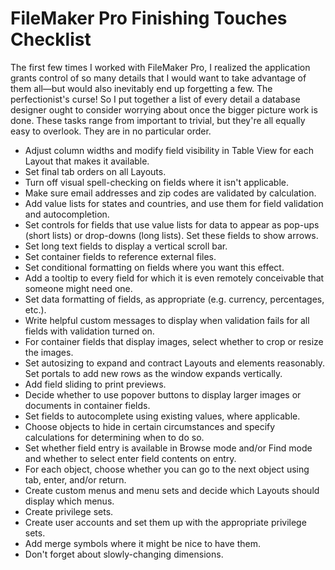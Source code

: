 # FileMaker Pro Finishing Touches Checklist

The first few times I worked with FileMaker Pro, I realized the application grants control of so many details that I would want to take advantage of them all—but would also inevitably end up forgetting a few. The perfectionist's curse! So I put together a list of every detail a database designer ought to consider worrying about once the bigger picture work is done. These tasks range from important to trivial, but they're all equally easy to overlook. They are in no particular order.

- Adjust column widths and modify field visibility in Table View for each Layout that makes it available.
- Set final tab orders on all Layouts.
- Turn off visual spell-checking on fields where it isn't applicable.
- Make sure email addresses and zip codes are validated by calculation.
- Add value lists for states and countries, and use them for field validation and autocompletion.
- Set controls for fields that use value lists for data to appear as pop-ups (short lists) or drop-downs (long lists). Set these fields to show arrows.
- Set long text fields to display a vertical scroll bar.
- Set container fields to reference external files.
- Set conditional formatting on fields where you want this effect.
- Add a tooltip to every field for which it is even remotely conceivable that someone might need one.
- Set data formatting of fields, as appropriate (e.g. currency, percentages, etc.).
- Write helpful custom messages to display when validation fails for all fields with validation turned on.
- For container fields that display images, select whether to crop or resize the images.
- Set autosizing to expand and contract Layouts and elements reasonably. Set portals to add new rows as the window expands vertically.
- Add field sliding to print previews.
- Decide whether to use popover buttons to display larger images or documents in container fields.
- Set fields to autocomplete using existing values, where applicable.
- Choose objects to hide in certain circumstances and specify calculations for determining when to do so.
- Set whether field entry is available in Browse mode and/or Find mode and whether to select enter field contents on entry.
- For each object, choose whether you can go to the next object using tab, enter, and/or return.
- Create custom menus and menu sets and decide which Layouts should display which menus.
- Create privilege sets.
- Create user accounts and set them up with the appropriate privilege sets.
- Add merge symbols where it might be nice to have them.
- Don't forget about slowly-changing dimensions.